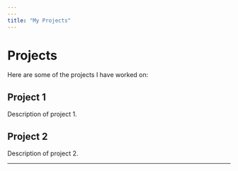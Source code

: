 ```yaml
---
---
title: "My Projects"
---
```


# Projects

Here are some of the projects I have worked on:

## Project 1
Description of project 1.


## Project 2
Description of project 2.


---


